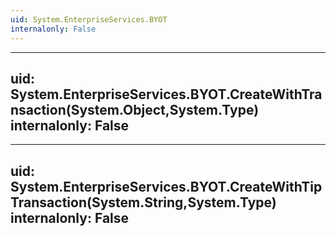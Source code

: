 ```yaml
---
uid: System.EnterpriseServices.BYOT
internalonly: False
---
```


---
uid: System.EnterpriseServices.BYOT.CreateWithTransaction(System.Object,System.Type)
internalonly: False
---

---
uid: System.EnterpriseServices.BYOT.CreateWithTipTransaction(System.String,System.Type)
internalonly: False
---
